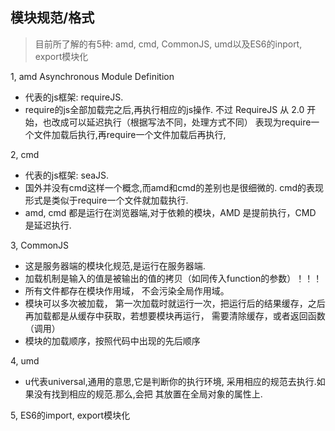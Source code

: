 ## 模块规范/格式
> 目前所了解的有5种: amd, cmd, CommonJS, umd以及ES6的inport, export模块化

1, amd  Asynchronous Module Definition

  - 代表的js框架: requireJS.
  - require的js全部加载完之后,再执行相应的js操作.
  不过 RequireJS 从 2.0 开始，也改成可以延迟执行（根据写法不同，处理方式不同）
  表现为require一个文件加载后执行,再require一个文件加载后再执行,


2, cmd

  - 代表的js框架: seaJS.
  - 国外并没有cmd这样一个概念,而amd和cmd的差别也是很细微的.
  cmd的表现形式是类似于require一个文件就加载执行.
  - amd, cmd 都是运行在浏览器端,对于依赖的模块，AMD 是提前执行，CMD 是延迟执行.

3, CommonJS

  - 这是服务器端的模块化规范,是运行在服务器端.
  - 加载机制是输入的值是被输出的值的拷贝（如同传入function的参数）！！！
  - 所有文件都存在模块作用域， 不会污染全局作用域。
  - 模块可以多次被加载， 第一次加载时就运行一次，把运行后的结果缓存，之后再加载都是从缓存中获取，若想要模块再运行， 需要清除缓存，或者返回函数（调用）
  - 模块的加载顺序，按照代码中出现的先后顺序

  
4, umd

  - u代表universal,通用的意思,它是判断你的执行环境,
  采用相应的规范去执行.如果没有找到相应的规范.那么,会把
  其放置在全局对象的属性上.

5, ES6的import, export模块化